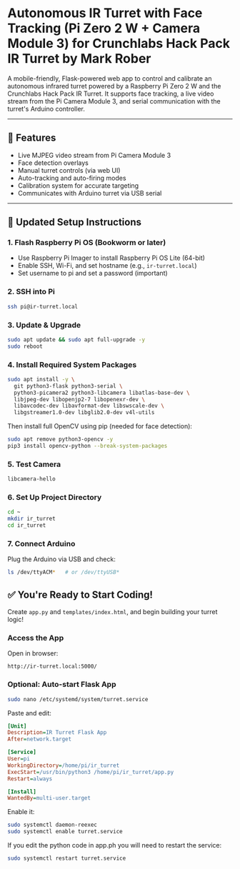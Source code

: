 # Autonomous IR Turret with Face Tracking (Pi Zero 2 W + Camera Module 3) for Crunchlabs Hack Pack IR Turret by Mark Rober

A mobile-friendly, Flask-powered web app to control and calibrate an autonomous infrared turret powered by a Raspberry Pi Zero 2 W and the Crunchlabs Hack Pack IR Turret. It supports face tracking, a live video stream from the Pi Camera Module 3, and serial communication with the turret's Arduino controller.

---

## 🚀 Features

- Live MJPEG video stream from Pi Camera Module 3
- Face detection overlays
- Manual turret controls (via web UI)
- Auto-tracking and auto-firing modes
- Calibration system for accurate targeting
- Communicates with Arduino turret via USB serial

---

## 🔧 Updated Setup Instructions

### 1. Flash Raspberry Pi OS (Bookworm or later)
- Use Raspberry Pi Imager to install Raspberry Pi OS Lite (64-bit)
- Enable SSH, Wi-Fi, and set hostname (e.g., `ir-turret.local`)
- Set username to pi and set a password (important)

### 2. SSH into Pi

```bash
ssh pi@ir-turret.local
```

### 3. Update & Upgrade

```bash
sudo apt update && sudo apt full-upgrade -y
sudo reboot
```

### 4. Install Required System Packages

```bash
sudo apt install -y \
  git python3-flask python3-serial \
  python3-picamera2 python3-libcamera libatlas-base-dev \
  libjpeg-dev libopenjp2-7 libopenexr-dev \
  libavcodec-dev libavformat-dev libswscale-dev \
  libgstreamer1.0-dev libglib2.0-dev v4l-utils
```

Then install full OpenCV using pip (needed for face detection):

```bash
sudo apt remove python3-opencv -y
pip3 install opencv-python --break-system-packages
```

### 5. Test Camera

```bash
libcamera-hello
```

### 6. Set Up Project Directory

```bash
cd ~
mkdir ir_turret
cd ir_turret
```

### 7. Connect Arduino

Plug the Arduino via USB and check:

```bash
ls /dev/ttyACM*   # or /dev/ttyUSB*
```


## ✅ You're Ready to Start Coding!

Create `app.py` and `templates/index.html`, and begin building your turret logic!

### Access the App

Open in browser:

```
http://ir-turret.local:5000/
```


### Optional: Auto-start Flask App

```bash
sudo nano /etc/systemd/system/turret.service
```

Paste and edit:

```ini
[Unit]
Description=IR Turret Flask App
After=network.target

[Service]
User=pi
WorkingDirectory=/home/pi/ir_turret
ExecStart=/usr/bin/python3 /home/pi/ir_turret/app.py
Restart=always

[Install]
WantedBy=multi-user.target
```

Enable it:

```bash
sudo systemctl daemon-reexec
sudo systemctl enable turret.service
```

If you edit the python code in app.ph you will need to restart the service:

```bash
sudo systemctl restart turret.service
```